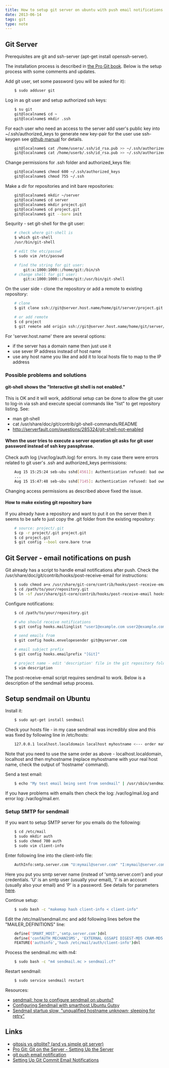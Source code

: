 ```yaml
---
title: How to setup git server on ubuntu with push email notifications
date: 2013-06-14
tags: git
type: note
---
```


Git Server
--------------------------------------------
Prerequisites are git and ssh-server (apt-get install openssh-server).

The installation process is described in [the Pro Git book](http://git-scm.com/book/en/Git-on-the-Server-Setting-Up-the-Server).
Below is the setup process with some comments and updates.

<!-- more -->
Add git user, set some password (you will be asked for it):

```bash
    $ sudo adduser git
```

Log in as git user and setup authorized ssh keys:

```bash
    $ su git
    git@localname$ cd ~
    git@localname$ mkdir .ssh
```

For each user who need an access to the server add user's public key into ~/.ssh/authorized_keys
to generate new key-pair for the user use ssh-keygen see [github manual](https://help.github.com/articles/generating-ssh-keys) for details.

```bash
    git@localname$ cat /home/usera/.ssh/id_rsa.pub >> ~/.ssh/authorized_keys
    git@localname$ cat /home/userb/.ssh/id_rsa.pub >> ~/.ssh/authorized_keys
```

Change permissions for .ssh folder and authorized_keys file:

```bash
    git@localname$ chmod 600 ~/.ssh/authorized_keys
    git@localname$ chmod 755 ~/.ssh
```

Make a dir for repositories and init bare repositories:

```bash
    git@localname$ mkdir ~/server
    git@localname$ cd server
    git@localname$ mkdir project.git
    git@localname$ cd project.git
    git@localname$ git --bare init
```

Sequrity - set git-shell for the git user:

```bash
    # check where git-shell is
    $ which git-shell
    /usr/bin/git-shell

    # edit the etc/passwd
    $ sudo vim /etc/passwd

    # find the string for git user:
        git:x:1000:1000::/home/git:/bin/sh
    # change shell for git user:
        git:x:1000:1000::/home/git:/usr/bin/git-shell
```

On the user side - clone the repository or add a remote to existing repository:

```bash
    # clone
    $ git clone ssh://git@server.host.name/home/git/server/project.git

    # or add remote
    $ cd project
    $ git remote add origin ssh://git@server.host.name/home/git/server/project.git
```

For 'server.host.name' there are several options:
* if the server has a domain name then just use it
* use sever IP address instead of host name
* use any host name you like and add it to local hosts file to map to the IP address

### Possible problems and solutions

#### git-shell shows the "Interactive git shell is not enabled."

This is OK and it will work, additional setup can be done to allow the git user to log-in via ssh
and execute special commands like "list" to get repository listing.
See:
* man git-shell
* cat /usr/share/doc/git/contrib/git-shell-commands/README
* http://serverfault.com/questions/285324/git-shell-not-enabled

#### When the user tries to execute a server operation git asks for git user password instead of ssh key passphrase.

Check auth log (/var/log/auth.log) for errors.
In my case there were errors related to git user's .ssh and authorized_keys permissions:

```bash
    Aug 15 15:25:24 seb-ubu sshd[4561]: Authentication refused: bad ownership or modes for file /home/git/.ssh/authorized_keys
    ...
    Aug 15 15:47:48 seb-ubu sshd[7145]: Authentication refused: bad ownership or modes for directory /home/git/.ssh
```

Changing access permissions as described above fixed the issue.

#### How to make existing git repository bare

If you already have a repository and want to put it on the server then it seems to be safe to just
copy the .git folder from the existing repository:

```bash
    # source: project/.git
    $ cp -r project/.git project.git
    $ cd project.git
    $ git config --bool core.bare true
```

Git Server - email notifications on push
--------------------------------------------

Git already has a script to handle email notifications after push.
Check the /usr/share/doc/git/contrib/hooks/post-receive-email for instructions:

```bash
    $ sudo chmod a+x /usr/share/git-core/contrib/hooks/post-receive-email
    $ cd /path/to/your/repository.git
    $ ln -sf /usr/share/git-core/contrib/hooks/post-receive-email hooks/post-receive
```

Configure notifications:

```bash
    $ cd /path/to/your/repository.git

    # who should receive notifications
    $ git config hooks.mailinglist "user1@example.com user2@example.com"

    # send emails from
    $ git config hooks.envelopesender git@myserver.com

    # email subject prefix
    $ git config hooks.emailprefix "[Git]"

    # project name - edit 'description' file in the git repository folder
    $ vim description
```

The post-receive-email script requires sendmail to work.
Below is a description of the sendmail setup process.

Setup sendmail on Ubuntu
--------------------------------------------

Install it:
```bash
    $ sudo apt-get install sendmail
```

Check your hosts file - in my case sendmail was incredibly slow and this was fixed by following
line in /etc/hosts:

```bash
    127.0.0.1 localhost.localdomain localhost myhostname <--- order matters!!!
```

Note that you need to use the same order as above - localhost.localdomain, localhost and then
myhostname (replace myhostname with your real host name, check the output of 'hostname' command).

Send a test email:

```bash
    $ echo "My test email being sent from sendmail" | /usr/sbin/sendmail myemail@domain.com
```

If you have problems with emails then check the log: /var/log/mail.log and error log: /var/log/mail.err.

### Setup SMTP for sendmail

If you want to setup SMTP server for you emails do the following:

```bash
    $ cd /etc/mail
    $ sudo mkdir auth
    $ sudo chmod 700 auth
    $ sudo vim client-info
```

Enter following line into the client-info file:

```bash
    AuthInfo:smtp.server.com "U:mymail@server.com" "I:mymail@server.com" "P:mypassword"
```

Here you put you smtp server name (instead of 'smtp.server.com') and your credentials.
'U' is an smtp user (usually your email), 'I' is an account (usually also your email) and 'P' is a password.
See details for parameters [here](http://www.scalix.com/wiki/index.php?title=Configuring_Sendmail_with_smarthost_Ubuntu_Gutsy).

Continue setup:

```bash
    $ sudo bash -c "makemap hash client-info < client-info"
```

Edit the /etc/mail/sendmail.mc and add following lines before the "MAILER_DEFINITIONS" line:

```bash
    define('SMART_HOST','smtp.server.com')dnl
    define('confAUTH_MECHANISMS', 'EXTERNAL GSSAPI DIGEST-MD5 CRAM-MD5 LOGIN PLAIN')dnl
    FEATURE('authinfo','hash /etc/mail/auth/client-info')dnl
```

Process the sendmail.mc with m4:

```bash
    $ sudo bash -c "m4 sendmail.mc > sendmail.cf"
```

Restart sendmail:

```bash
    $ sudo service sendmail restart
```

Resources:

* [sendmail: how to configure sendmail on ubuntu?](http://stackoverflow.com/questions/10359437/sendmail-how-to-configure-sendmail-on-ubuntu)
* [Configuring Sendmail with smarthost Ubuntu Gutsy](http://www.scalix.com/wiki/index.php?title=Configuring_Sendmail_with_smarthost_Ubuntu_Gutsy)
* [Sendmail startup slow, "unqualified hostname unknown; sleeping for retry"](http://forums.fedoraforum.org/archive/index.php/t-85365.html)

Links
--------------------------------------------
* [gitosis vs gitolite? (and vs simple git server)](http://stackoverflow.com/questions/10888300/gitosis-vs-gitolite)
* [Pro Git: Git on the Server - Setting Up the Server](http://git-scm.com/book/en/Git-on-the-Server-Setting-Up-the-Server)
* [git push email notification](http://stackoverflow.com/questions/552360/git-push-email-notification)
* [Setting Up Git Commit Email Notifications](http://www.fclose.com/tutorial/1473/setting-up-git-commit-email-notification/)
